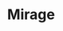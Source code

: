 ---
layout: product
product_id: 2062531067966
id: 2062531067966
title: Mirage
body_html: >-
  <p>In the mountains of Squamish-Lillooet, 2016.</p>

  <p>The morning after a winter campout I went for a walk around where we set up camp and found this beautiful pond seemingly untouched, just yards away. Looking upon this pond, and thinking about how off the beaten path it was, I believe I can safely say no one has taken a photo of it until now.</p>

  <p> </p>
vendor: Connell McCarthy
product_type: Photo Print
created_at: 2019-03-17T13:18:13-04:00
handle: mirage
updated_at: 2022-01-18T10:42:42-05:00
published_at: 2018-08-22T19:38:24-04:00
template_suffix: ""
status: active
published_scope: global
tags: Batch 03, forest, lake, pond, Print, snow, water, winter
admin_graphql_api_id: gid://shopify/Product/2062531067966
variants:
  - product_id: 2062531067966
    id: 39577049694270
    title: 8x10” / Full Colour
    price: "35.00"
    sku: CM-PP-B3-04-XXS-FC
    position: 1
    inventory_policy: deny
    compare_at_price: null
    fulfillment_service: manual
    inventory_management: null
    option1: 8x10”
    option2: Full Colour
    option3: null
    created_at: 2021-09-01T11:51:37-04:00
    updated_at: 2021-09-01T11:51:59-04:00
    taxable: true
    barcode: ""
    grams: 208
    image_id: 6301762682942
    weight: 0.208
    weight_unit: kg
    inventory_item_id: 41671490338878
    inventory_quantity: 0
    old_inventory_quantity: 0
    requires_shipping: true
    admin_graphql_api_id: gid://shopify/ProductVariant/39577049694270
  - product_id: 2062531067966
    id: 39577049727038
    title: 8x10” / Black & White
    price: "35.00"
    sku: CM-PP-B3-04-XXS-BW
    position: 2
    inventory_policy: deny
    compare_at_price: null
    fulfillment_service: manual
    inventory_management: null
    option1: 8x10”
    option2: Black & White
    option3: null
    created_at: 2021-09-01T11:51:37-04:00
    updated_at: 2021-09-01T11:51:59-04:00
    taxable: true
    barcode: ""
    grams: 208
    image_id: 6301762617406
    weight: 0.208
    weight_unit: kg
    inventory_item_id: 41671490371646
    inventory_quantity: 0
    old_inventory_quantity: 0
    requires_shipping: true
    admin_graphql_api_id: gid://shopify/ProductVariant/39577049727038
  - product_id: 2062531067966
    id: 39577049759806
    title: 8.5x11” / Full Colour
    price: "35.00"
    sku: CM-PP-B3-04-XS-FC
    position: 3
    inventory_policy: deny
    compare_at_price: null
    fulfillment_service: manual
    inventory_management: null
    option1: 8.5x11”
    option2: Full Colour
    option3: null
    created_at: 2021-09-01T11:51:37-04:00
    updated_at: 2021-09-01T11:51:59-04:00
    taxable: true
    barcode: ""
    grams: 208
    image_id: 6301762682942
    weight: 0.208
    weight_unit: kg
    inventory_item_id: 41671490404414
    inventory_quantity: 0
    old_inventory_quantity: 0
    requires_shipping: true
    admin_graphql_api_id: gid://shopify/ProductVariant/39577049759806
  - product_id: 2062531067966
    id: 39577049792574
    title: 8.5x11” / Black & White
    price: "35.00"
    sku: CM-PP-B3-04-XS-BW
    position: 4
    inventory_policy: deny
    compare_at_price: null
    fulfillment_service: manual
    inventory_management: null
    option1: 8.5x11”
    option2: Black & White
    option3: null
    created_at: 2021-09-01T11:51:37-04:00
    updated_at: 2021-09-01T11:51:59-04:00
    taxable: true
    barcode: ""
    grams: 208
    image_id: 6301762617406
    weight: 0.208
    weight_unit: kg
    inventory_item_id: 41671490437182
    inventory_quantity: 0
    old_inventory_quantity: 0
    requires_shipping: true
    admin_graphql_api_id: gid://shopify/ProductVariant/39577049792574
  - product_id: 2062531067966
    id: 39577049825342
    title: 13x19” / Full Colour
    price: "40.00"
    sku: CM-PP-B3-04-S-FC
    position: 5
    inventory_policy: deny
    compare_at_price: null
    fulfillment_service: manual
    inventory_management: null
    option1: 13x19”
    option2: Full Colour
    option3: null
    created_at: 2021-09-01T11:51:37-04:00
    updated_at: 2021-09-01T11:51:59-04:00
    taxable: true
    barcode: ""
    grams: 208
    image_id: 6301762682942
    weight: 0.208
    weight_unit: kg
    inventory_item_id: 41671490469950
    inventory_quantity: 0
    old_inventory_quantity: 0
    requires_shipping: true
    admin_graphql_api_id: gid://shopify/ProductVariant/39577049825342
  - product_id: 2062531067966
    id: 39577049858110
    title: 13x19” / Black & White
    price: "40.00"
    sku: CM-PP-B3-04-S-BW
    position: 6
    inventory_policy: deny
    compare_at_price: null
    fulfillment_service: manual
    inventory_management: null
    option1: 13x19”
    option2: Black & White
    option3: null
    created_at: 2021-09-01T11:51:37-04:00
    updated_at: 2021-09-01T11:51:59-04:00
    taxable: true
    barcode: ""
    grams: 208
    image_id: 6301762617406
    weight: 0.208
    weight_unit: kg
    inventory_item_id: 41671490502718
    inventory_quantity: 0
    old_inventory_quantity: 0
    requires_shipping: true
    admin_graphql_api_id: gid://shopify/ProductVariant/39577049858110
  - product_id: 2062531067966
    id: 39577049890878
    title: 16x20” / Full Colour
    price: "50.00"
    sku: CM-PP-B3-04-M-FC
    position: 7
    inventory_policy: deny
    compare_at_price: null
    fulfillment_service: manual
    inventory_management: null
    option1: 16x20”
    option2: Full Colour
    option3: null
    created_at: 2021-09-01T11:51:37-04:00
    updated_at: 2021-09-01T11:51:59-04:00
    taxable: true
    barcode: ""
    grams: 208
    image_id: 6301762682942
    weight: 0.208
    weight_unit: kg
    inventory_item_id: 41671490535486
    inventory_quantity: 0
    old_inventory_quantity: 0
    requires_shipping: true
    admin_graphql_api_id: gid://shopify/ProductVariant/39577049890878
  - product_id: 2062531067966
    id: 39577049923646
    title: 16x20” / Black & White
    price: "50.00"
    sku: CM-PP-B3-04-M-BW
    position: 8
    inventory_policy: deny
    compare_at_price: null
    fulfillment_service: manual
    inventory_management: null
    option1: 16x20”
    option2: Black & White
    option3: null
    created_at: 2021-09-01T11:51:37-04:00
    updated_at: 2021-09-01T11:51:59-04:00
    taxable: true
    barcode: ""
    grams: 208
    image_id: 6301762617406
    weight: 0.208
    weight_unit: kg
    inventory_item_id: 41671490568254
    inventory_quantity: 0
    old_inventory_quantity: 0
    requires_shipping: true
    admin_graphql_api_id: gid://shopify/ProductVariant/39577049923646
  - product_id: 2062531067966
    id: 39577049956414
    title: 20x24” / Full Colour
    price: "60.00"
    sku: CM-PP-B3-04-L-FC
    position: 9
    inventory_policy: deny
    compare_at_price: null
    fulfillment_service: manual
    inventory_management: null
    option1: 20x24”
    option2: Full Colour
    option3: null
    created_at: 2021-09-01T11:51:37-04:00
    updated_at: 2021-09-01T11:51:59-04:00
    taxable: true
    barcode: ""
    grams: 208
    image_id: 6301762682942
    weight: 0.208
    weight_unit: kg
    inventory_item_id: 41671490601022
    inventory_quantity: 0
    old_inventory_quantity: 0
    requires_shipping: true
    admin_graphql_api_id: gid://shopify/ProductVariant/39577049956414
  - product_id: 2062531067966
    id: 39577049989182
    title: 20x24” / Black & White
    price: "60.00"
    sku: CM-PP-B3-04-L-BW
    position: 10
    inventory_policy: deny
    compare_at_price: null
    fulfillment_service: manual
    inventory_management: null
    option1: 20x24”
    option2: Black & White
    option3: null
    created_at: 2021-09-01T11:51:37-04:00
    updated_at: 2021-09-01T11:51:59-04:00
    taxable: true
    barcode: ""
    grams: 208
    image_id: 6301762617406
    weight: 0.208
    weight_unit: kg
    inventory_item_id: 41671490633790
    inventory_quantity: 0
    old_inventory_quantity: 0
    requires_shipping: true
    admin_graphql_api_id: gid://shopify/ProductVariant/39577049989182
  - product_id: 2062531067966
    id: 39577050021950
    title: 20x30” / Full Colour
    price: "70.00"
    sku: CM-PP-B3-04-XL-FC
    position: 11
    inventory_policy: deny
    compare_at_price: null
    fulfillment_service: manual
    inventory_management: null
    option1: 20x30”
    option2: Full Colour
    option3: null
    created_at: 2021-09-01T11:51:37-04:00
    updated_at: 2021-09-01T11:51:59-04:00
    taxable: true
    barcode: ""
    grams: 208
    image_id: 6301762682942
    weight: 0.208
    weight_unit: kg
    inventory_item_id: 41671490666558
    inventory_quantity: 0
    old_inventory_quantity: 0
    requires_shipping: true
    admin_graphql_api_id: gid://shopify/ProductVariant/39577050021950
  - product_id: 2062531067966
    id: 39577050054718
    title: 20x30” / Black & White
    price: "70.00"
    sku: CM-PP-B3-04-XL-BW
    position: 12
    inventory_policy: deny
    compare_at_price: null
    fulfillment_service: manual
    inventory_management: null
    option1: 20x30”
    option2: Black & White
    option3: null
    created_at: 2021-09-01T11:51:37-04:00
    updated_at: 2021-09-01T11:51:59-04:00
    taxable: true
    barcode: ""
    grams: 208
    image_id: 6301762617406
    weight: 0.208
    weight_unit: kg
    inventory_item_id: 41671490699326
    inventory_quantity: 0
    old_inventory_quantity: 0
    requires_shipping: true
    admin_graphql_api_id: gid://shopify/ProductVariant/39577050054718
  - product_id: 2062531067966
    id: 39577050087486
    title: 24x36” / Full Colour
    price: "90.00"
    sku: CM-PP-B3-04-XXL-FC
    position: 13
    inventory_policy: deny
    compare_at_price: null
    fulfillment_service: manual
    inventory_management: null
    option1: 24x36”
    option2: Full Colour
    option3: null
    created_at: 2021-09-01T11:51:37-04:00
    updated_at: 2021-09-01T11:51:59-04:00
    taxable: true
    barcode: ""
    grams: 208
    image_id: 6301762682942
    weight: 0.208
    weight_unit: kg
    inventory_item_id: 41671490732094
    inventory_quantity: 0
    old_inventory_quantity: 0
    requires_shipping: true
    admin_graphql_api_id: gid://shopify/ProductVariant/39577050087486
  - product_id: 2062531067966
    id: 39577050120254
    title: 24x36” / Black & White
    price: "90.00"
    sku: CM-PP-B3-04-XXL-BW
    position: 14
    inventory_policy: deny
    compare_at_price: null
    fulfillment_service: manual
    inventory_management: null
    option1: 24x36”
    option2: Black & White
    option3: null
    created_at: 2021-09-01T11:51:37-04:00
    updated_at: 2021-09-01T11:51:59-04:00
    taxable: true
    barcode: ""
    grams: 208
    image_id: 6301762617406
    weight: 0.208
    weight_unit: kg
    inventory_item_id: 41671490764862
    inventory_quantity: 0
    old_inventory_quantity: 0
    requires_shipping: true
    admin_graphql_api_id: gid://shopify/ProductVariant/39577050120254
  - product_id: 2062531067966
    id: 39577050153022
    title: 30x40” / Full Colour
    price: "100.00"
    sku: CM-PP-B3-04-XXXL-FC
    position: 15
    inventory_policy: deny
    compare_at_price: null
    fulfillment_service: manual
    inventory_management: null
    option1: 30x40”
    option2: Full Colour
    option3: null
    created_at: 2021-09-01T11:51:37-04:00
    updated_at: 2021-09-01T11:51:59-04:00
    taxable: true
    barcode: ""
    grams: 208
    image_id: 6301762682942
    weight: 0.208
    weight_unit: kg
    inventory_item_id: 41671490797630
    inventory_quantity: 0
    old_inventory_quantity: 0
    requires_shipping: true
    admin_graphql_api_id: gid://shopify/ProductVariant/39577050153022
  - product_id: 2062531067966
    id: 39577050185790
    title: 30x40” / Black & White
    price: "100.00"
    sku: CM-PP-B3-04-XXXL-BW
    position: 16
    inventory_policy: deny
    compare_at_price: null
    fulfillment_service: manual
    inventory_management: null
    option1: 30x40”
    option2: Black & White
    option3: null
    created_at: 2021-09-01T11:51:37-04:00
    updated_at: 2021-09-01T11:51:59-04:00
    taxable: true
    barcode: ""
    grams: 208
    image_id: 6301762617406
    weight: 0.208
    weight_unit: kg
    inventory_item_id: 41671490830398
    inventory_quantity: 0
    old_inventory_quantity: 0
    requires_shipping: true
    admin_graphql_api_id: gid://shopify/ProductVariant/39577050185790
options:
  - product_id: 2062531067966
    id: 2805813379134
    name: Size
    position: 1
    values:
      - 8x10”
      - 8.5x11”
      - 13x19”
      - 16x20”
      - 20x24”
      - 20x30”
      - 24x36”
      - 30x40”
  - product_id: 2062531067966
    id: 8589809287230
    name: Color
    position: 2
    values:
      - Full Colour
      - Black & White
images:
  - product_id: 2062531067966
    id: 6301762682942
    position: 1
    created_at: 2019-03-17T13:18:24-04:00
    updated_at: 2021-05-04T20:04:21-04:00
    alt: null
    width: 1000
    height: 1500
    src: https://cdn.shopify.com/s/files/1/1624/2355/products/Mirage---Product-2019.jpg?v=1620173061
    variant_ids:
      - 39577049694270
      - 39577049759806
      - 39577049825342
      - 39577049890878
      - 39577049956414
      - 39577050021950
      - 39577050087486
      - 39577050153022
    admin_graphql_api_id: gid://shopify/ProductImage/6301762682942
  - product_id: 2062531067966
    id: 6301762617406
    position: 2
    created_at: 2019-03-17T13:18:23-04:00
    updated_at: 2021-05-04T20:04:21-04:00
    alt: null
    width: 1000
    height: 1500
    src: https://cdn.shopify.com/s/files/1/1624/2355/products/Mirage---Product-2019-B_W.jpg?v=1620173061
    variant_ids:
      - 39577049727038
      - 39577049792574
      - 39577049858110
      - 39577049923646
      - 39577049989182
      - 39577050054718
      - 39577050120254
      - 39577050185790
    admin_graphql_api_id: gid://shopify/ProductImage/6301762617406
  - product_id: 2062531067966
    id: 28230144819262
    position: 3
    created_at: 2021-05-04T20:04:22-04:00
    updated_at: 2021-05-04T20:04:22-04:00
    alt: null
    width: 2000
    height: 1800
    src: https://cdn.shopify.com/s/files/1/1624/2355/products/PAR_02_0001_f065a706-9b1e-430d-816b-737b833db061.png?v=1620173062
    variant_ids: []
    admin_graphql_api_id: gid://shopify/ProductImage/28230144819262
image:
  product_id: 2062531067966
  id: 6301762682942
  position: 1
  created_at: 2019-03-17T13:18:24-04:00
  updated_at: 2021-05-04T20:04:21-04:00
  alt: null
  width: 1000
  height: 1500
  src: https://cdn.shopify.com/s/files/1/1624/2355/products/Mirage---Product-2019.jpg?v=1620173061
  variant_ids:
    - 39577049694270
    - 39577049759806
    - 39577049825342
    - 39577049890878
    - 39577049956414
    - 39577050021950
    - 39577050087486
    - 39577050153022
  admin_graphql_api_id: gid://shopify/ProductImage/6301762682942

---